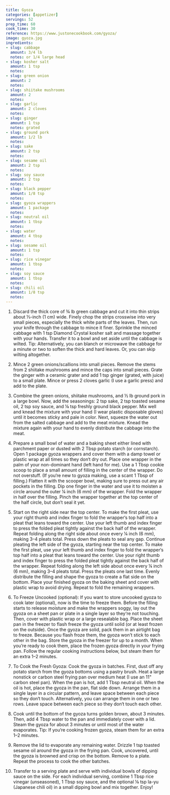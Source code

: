 ```yaml
---
title: Gyoza
categories: [appetizer]
servings: 52
prep_time: 60
cook_time: 30
reference: https://www.justonecookbook.com/gyoza/
image: gyoza.jpg
ingredients:
- slug: cabbage
  amount: 3/4 lb
  notes: or 1/4 large head
- slug: kosher salt
  amount: 1 tsp
  notes:
- slug: green onion
  amount: 2
  notes:
- slug: shiitake mushrooms
  amount: 2
  notes:
- slug: garlic
  amount: 2 cloves
  notes:
- slug: ginger
  amount: 1 tsp
  notes: grated
- slug: ground pork
  amount: 1/2 lb
  notes:
- slug: sake
  amount: 2 tsp
  notes:
- slug: sesame oil
  amount: 2 tsp
  notes:
- slug: soy sauce
  amount: 2 tsp
  notes:
- slug: black pepper
  amount: 1/8 tsp
  notes:
- slug: gyoza wrappers
  amount: 1 package
  notes:
- slug: neutral oil
  amount: 1 tbsp
  notes:
- slug: water
  amount: 4 tbsp
  notes:
- slug: sesame oil
  amount: 1 tsp
  notes:
- slug: rice vinegar
  amount: 1 tbsp
  notes:
- slug: soy sauce
  amount: 1 tbsp
  notes:
- slug: chili oil
  amount: 1/8 tsp
  notes:
---
```


1. Discard the thick core of ¾ lb green cabbage and cut it into thin strips about ⅓-inch (1 cm) wide. Finely chop the strips crosswise into very small pieces, especially the thick white parts of the leaves. Then, run your knife through the cabbage to mince it finer. Sprinkle the minced cabbage with 1 tsp Diamond Crystal kosher salt and massage together with your hands. Transfer it to a bowl and set aside until the cabbage is wilted. Tip: Alternatively, you can blanch or microwave the cabbage for a minute or two to soften the thick and hard leaves. Or, you can skip wilting altogether.
2. Mince 2 green onions/scallions into small pieces. Remove the stems from 2 shiitake mushrooms and mince the caps into small pieces. Grate the ginger with a ceramic grater and add 1 tsp ginger (grated, with juice) to a small plate. Mince or press 2 cloves garlic (I use a garlic press) and add to the plate.
3. Combine the green onions, shiitake mushrooms, and ½ lb ground pork in a large bowl. Now, add the seasonings: 2 tsp sake, 2 tsp toasted sesame oil, 2 tsp soy sauce, and ⅛ tsp freshly ground black pepper. Mix well and knead the mixture with your hand (I wear plastic disposable gloves) until it becomes sticky and pale in color. Next, squeeze the water out from the salted cabbage and add to the meat mixture. Knead the mixture again with your hand to evenly distribute the cabbage into the meat.

4. Prepare a small bowl of water and a baking sheet either lined with parchment paper or dusted with 2 Tbsp potato starch (or cornstarch). Open 1 package gyoza wrappers and cover them with a damp towel or plastic wrap at all times so they don‘t dry out. Place one wrapper in the palm of your non-dominant hand (left hand for me). Use a 1 Tbsp cookie scoop to place a small amount of filling in the center of the wrapper. Do not overstuff. (If you‘re new to gyoza making, use a scant 1 Tbsp of filling.) Flatten it with the scooper bowl, making sure to press out any air pockets in the filling. Dip one finger in the water and use it to moisten a circle around the outer ¼ inch (6 mm) of the wrapper. Fold the wrapper in half over the filling. Pinch the wrapper together at the top center of the half circle, but don’t seal it yet.
5. Start on the right side near the top center. To make the first pleat, use your right thumb and index finger to fold the wrapper‘s top half into a pleat that leans toward the center. Use your left thumb and index finger to press the folded pleat tightly against the back half of the wrapper. Repeat folding along the right side about once every ¼ inch (6 mm), making 3–4 pleats total. Press down the pleats to seal any gap. Continue pleating the left side of the gyoza, starting near the top center. To make the first pleat, use your left thumb and index finger to fold the wrapper‘s top half into a pleat that leans toward the center. Use your right thumb and index finger to press the folded pleat tightly against the back half of the wrapper. Repeat folding along the left side about once every ¼ inch (6 mm), making 3–4 pleats total.  Press the pleats one last time. Evenly distribute the filling and shape the gyoza to create a flat side on the bottom. Place your finished gyoza on the baking sheet and cover with plastic wrap to avoid drying. Repeat to fold the remaining wrappers.

6. To Freeze Uncooked (optional): If you want to store uncooked gyoza to cook later (optional), now is the time to freeze them. Before the filling starts to release moisture and make the wrappers soggy, lay out the gyoza on a sheet pan or plate in a single layer so they‘re not touching. Then, cover with plastic wrap or a large resealable bag. Place the sheet pan in the freezer to flash freeze the gyoza until solid (or at least frozen on the outside). Once the gyoza are solid, pack them in an airtight bag to freeze. Because you flash froze them, the gyoza won’t stick to each other in the bag. Store the gyoza in the freezer for up to a month. When you’re ready to cook them, place the frozen gyoza directly in your frying pan. Follow the regular cooking instructions below, but steam them for an extra 1–2 minutes.

7. To Cook the Fresh Gyoza: Cook the gyoza in batches. First, dust off any potato starch from the gyoza bottoms using a pastry brush. Heat a large nonstick or carbon steel frying pan over medium heat (I use an 11" carbon steel pan). When the pan is hot, add 1 Tbsp neutral oil. When the oil is hot, place the gyoza in the pan, flat side down. Arrange them in a single layer in a circular pattern, and leave space between each piece so they don‘t touch. Alternatively, you can arrange them in one or two rows. Leave space between each piece so they don‘t touch each other.
8. Cook until the bottom of the gyoza turns golden brown, about 3 minutes. Then, add 4 Tbsp water to the pan and immediately cover with a lid. Steam the gyoza for about 3 minutes or until most of the water evaporates. Tip: If you‘re cooking frozen gyoza, steam them for an extra 1–2 minutes.
9.  Remove the lid to evaporate any remaining water. Drizzle 1 tsp toasted sesame oil around the gyoza in the frying pan. Cook, uncovered, until the gyoza is browned and crisp on the bottom. Remove to a plate. Repeat the process to cook the other batches.
10. Transfer to a serving plate and serve with individual bowls of dipping sauce on the side. For each individual serving, combine 1 Tbsp rice vinegar (unseasoned), 1 Tbsp soy sauce, and the optional ⅛ tsp la-yu (Japanese chili oil) in a small dipping bowl and mix together. Enjoy!